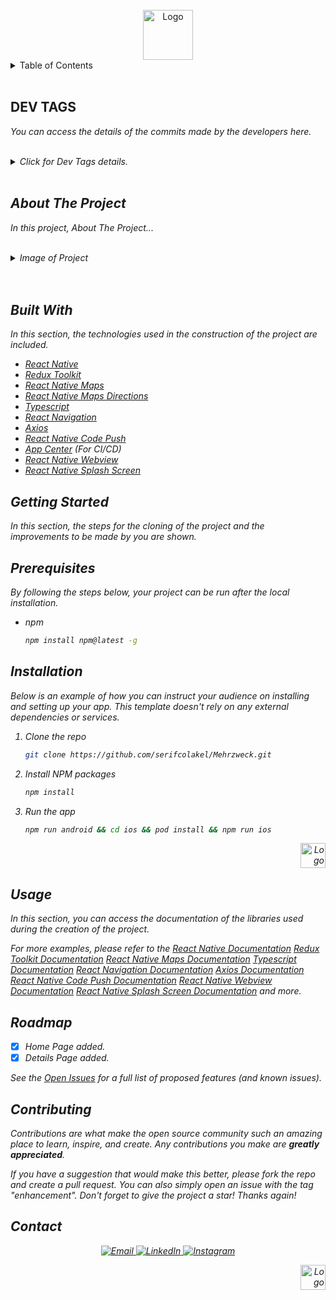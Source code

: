 <!-- PROJECT LOGO -->
<br />
<div align="center">
  <a href="https://github.com/serifcolakel">
    <img src="https://i.hizliresim.com/a27dhrh.jpg" alt="Logo" width="80" height="80">
  </a>
</div>

<!-- TABLE OF CONTENTS -->
<details>
  <summary>Table of Contents</summary>
  <ol>
    <li>
      <a href="#about-the-project">About The Project</a>
      <ul>
        <li><a href="#built-with">Built With</a></li>
      </ul>
    </li>
    <li>
      <a href="#getting-started">Getting Started</a>
      <ul>
        <li><a href="#prerequisites">Prerequisites</a></li>
        <li><a href="#installation">Installation</a></li>
      </ul>
    </li>
    <li><a href="#usage">Usage</a></li>
    <li><a href="#roadmap">Roadmap</a></li>
    <li><a href="#contributing">Contributing</a></li>
    <li><a href="#contact">Contact</a></li>
  </ol>
</details>
<br />

## DEV TAGS

<em>You can access the details of the commits made by the developers here.<em>

<br />
<details>
<summary>Click for Dev Tags details.</summary>

| <p style="color: purple;">TAGS</p> | <p style="color: purple">EXPLAIN<p>                                                                                                           |
| ---------------------------------- | --------------------------------------------------------------------------------------------------------------------------------------------- |
| **ADDED**                          | It gives information about newly added Component, package and files.                                                                          |
| **CREATED**                        | It gives information about the Component, package and files created for the first time.                                                       |
| **CHANGED**                        | It gives information about the changed function or method related to the problem or design.                                                   |
| **REMOVED**                        | It gives information about the removed function or method related to the problem or design.                                                   |
| **UPDATED**                        | It gives information about the updated function or method related to the problem or design.                                                   |
| **FIXED**                          | It gives information about the solution of the problem caused by the problem.                                                                 |
| **TODO**                           | It gives information about the planned and encountered problem in the future.                                                                 |
| **TEST**                           | It is a tag created to test whether the functions added during build or for projects working in separate environments can work synchronously. |

</details>
<!-- ABOUT THE PROJECT -->
<br />

## About The Project

In this project, About The Project...

<br />

<details>
  <summary>Image of Project</summary>
  <ol>
    <li>
    <p>Splash Screen</p>
      <div align="center">
        <a href="https://github.com/serifcolakel">
            <img src="https://i.hizliresim.com/a27dhrh.jpg" alt="Logo" width="375px" height="100%">
        </a>
    </div>
    </li>
  </ol>
</details>
<br />
<br />

## **Built With**

In this section, the technologies used in the construction of the project are included.

- [React Native](https://reactnative.dev/)
- [Redux Toolkit](https://redux-toolkit.js.org/)
- [React Native Maps](https://npmjs.com/package/react-native-maps)
- [React Native Maps Directions](https://www.npmjs.com/package/react-native-maps-directions)
- [Typescript](https://www.typescriptlang.org/)
- [React Navigation](https://reactnavigation.org/)
- [Axios](https://www.npmjs.com/package/axios)
- [React Native Code Push](https://www.npmjs.com/package/react-native-code-push)
- [App Center](https://appcenter.ms/) (For CI/CD)
- [React Native Webview](https://www.npmjs.com/package/react-native-webview)
- [React Native Splash Screen](https://www.npmjs.com/package/react-native-splash-screen)

<!-- GETTING STARTED -->

## **Getting Started**

In this section, the steps for the cloning of the project and the improvements to be made by you are shown.

## Prerequisites

By following the steps below, your project can be run after the local installation.

- npm
  ```sh
  npm install npm@latest -g
  ```

## **Installation**

_Below is an example of how you can instruct your audience on installing and setting up your app. This template doesn't rely on any external dependencies or services._

1. Clone the repo
   ```sh
   git clone https://github.com/serifcolakel/Mehrzweck.git
   ```
2. Install NPM packages
   ```sh
   npm install
   ```
3. Run the app
   ```sh
   npm run android && cd ios && pod install && npm run ios
   ```

<div align="right">
  <a href="#top">
      <img src="https://i.hizliresim.com/oxq9b8i.png" alt="Logo" width="40px" height="40px">
  </a>
</div>

<!-- USAGE EXAMPLES -->

## **Usage**

In this section, you can access the documentation of the libraries used during the creation of the project.

_For more examples, please refer to the [React Native Documentation](https://reactnative.dev/docs/getting-started) [Redux Toolkit Documentation](https://redux-toolkit.js.org/)
[React Native Maps Documentation](https://www.npmjs.com/package/react-native-maps) [Typescript Documentation](https://www.typescriptlang.org/docs/) [React Navigation Documentation](https://reactnavigation.org/docs/getting-started) [Axios Documentation](https://www.npmjs.com/package/axios) [React Native Code Push Documentation](https://www.npmjs.com/package/react-native-code-push) [React Native Webview Documentation](https://www.npmjs.com/package/react-native-webview) [React Native Splash Screen Documentation](https://www.npmjs.com/package/react-native-splash-screen) and more._

<!-- ROADMAP -->

## **Roadmap**

- [x] Home Page added.
- [x] Details Page added.

See the [Open Issues](https://github.com/serifcolakel/Mehrzweck/issues) for a full list of proposed features (and known issues).

<!-- CONTRIBUTING -->

## **Contributing**

Contributions are what make the open source community such an amazing place to learn, inspire, and create. Any contributions you make are **greatly appreciated**.

If you have a suggestion that would make this better, please fork the repo and create a pull request. You can also simply open an issue with the tag "enhancement".
Don't forget to give the project a star! Thanks again!

<!-- CONTACT -->

## **Contact**

<p align="center">
    <a href="mailto:serifcolakel0@gmail.com">
        <img alt="Email" src="https://img.shields.io/badge/Email-serifcolakel0@gmail.com-green style=flat&logo=gmail">
    </a>
    <a href="https://www.linkedin.com/in/serifcolakel/" target="_blank">
        <img alt="LinkedIn" src="https://img.shields.io/badge/LinkedIn-@serifcolakel-blue?style=flat&logo=linkedin">
    </a>
    <a href="https://www.instagram.com/serifcolakell/">
        <img alt="Instagram" src="https://img.shields.io/badge/Instagram-serifcolakell-red?style=flat-square&logo=instagram">
    </a>
</p>

<div align="right">
  <a href="#top">
      <img src="https://i.hizliresim.com/oxq9b8i.png" alt="Logo" width="40px" height="40px">
  </a>
</div>
